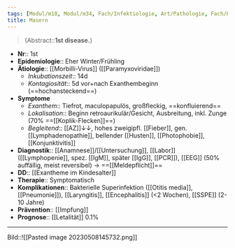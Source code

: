 ```yaml
---
tags: [Modul/m18, Modul/m34, Fach/Infektiologie, Art/Pathologie, Fach/Pädiatrie/Exantheme]
title: Masern
---
```

> (Abstract::**1st disease.**)
- **Nr**:: 1st
- **Epidemiologie**:: Eher Winter/Frühling
- **Ätiologie**:: [[Morbilli-Virus]] ([[Paramyxoviridae]])
	- *Inkubationszeit*:: 14d
	- *Kontagiosität*:: 5d vor+nach Exanthembeginn (==hochansteckend==)
- **Symptome**
	- *Exanthem*:: Tiefrot, maculopapulös, großfleckig, ==konfluierend==
	- *Lokalisation*:: Beginn retroaurikulär/Gesicht, Ausbreitung, inkl. Zunge (70% ==[[Koplik-Flecken]]==)
	- *Begleitend*:: [[AZ]]↓↓, hohes zweigipfl. [[Fieber]], gen. [[Lymphadenopathie]], bellender [[Husten]], [[Photophobie]], [[Konjunktivitis]]
- **Diagnostik**:: [[Anamnese]]/[[Untersuchung]], [[Labor]] ([[Lymphopenie]], spez. [[IgM]], später [[IgG]], [[PCR]]), [[EEG]] (50% auffällig, meist reversibel) → ==[[Meldepflicht]]==
- **DD**:: [[Exantheme im Kindesalter]]
- **Therapie**:: Symptomatisch
- **Komplikationen**:: Bakterielle Superinfektion ([[Otitis media]], [[Pneumonie]]), [[Laryngitis]], [[Encephalitis]] (<2 Wochen), [[SSPE]] (2-10 Jahre)
- **Prävention**:: [[Impfung]]
- **Prognose**:: [[Letalität]] 0.1%
---
Bild::![[Pasted image 20230508145732.png]]